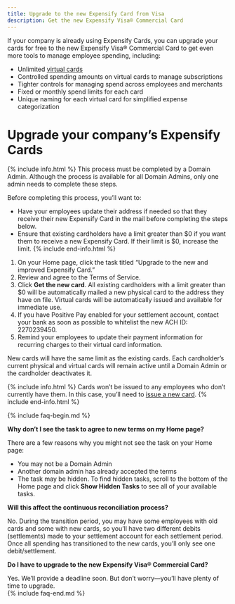 ```yaml
---
title: Upgrade to the new Expensify Card from Visa
description: Get the new Expensify Visa® Commercial Card 
---
```

<div id="new-expensify" markdown="1">

If your company is already using Expensify Cards, you can upgrade your cards for free to the new Expensify Visa® Commercial Card to get even more tools to manage employee spending, including: 
- Unlimited <a href="[url](https://use.expensify.com/unlimited-virtual-cards)">virtual cards</a>  
- Controlled spending amounts on virtual cards to manage subscriptions
- Tighter controls for managing spend across employees and merchants
- Fixed or monthly spend limits for each card 
- Unique naming for each virtual card for simplified expense categorization 
 
# Upgrade your company’s Expensify Cards

{% include info.html %}
This process must be completed by a Domain Admin. Although the process is available for all Domain Admins, only one admin needs to complete these steps. 

Before completing this process, you’ll want to:

- Have your employees update their address if needed so that they receive their new Expensify Card in the mail before completing the steps below. 
- Ensure that existing cardholders have a limit greater than $0 if you want them to receive a new Expensify Card. If their limit is $0, increase the limit.
{% include end-info.html %}

1. On your Home page, click the task titled “Upgrade to the new and improved Expensify Card.”
2. Review and agree to the Terms of Service.
3. Click **Get the new card**. All existing cardholders with a limit greater than $0 will be automatically mailed a new physical card to the address they have on file. Virtual cards will be automatically issued and available for immediate use. 
4. If you have Positive Pay enabled for your settlement account, contact your bank as soon as possible to whitelist the new ACH ID: 2270239450. 
5. Remind your employees to update their payment information for recurring charges to their virtual card information.

New cards will have the same limit as the existing cards. Each cardholder’s current physical and virtual cards will remain active until a Domain Admin or the cardholder deactivates it.

{% include info.html %}
Cards won’t be issued to any employees who don’t currently have them. In this case, you’ll need to <a href="[url](https://help.expensify.com/articles/expensify-classic/expensify-card/Set-Up-the-Expensify-Visa%C2%AE-Commercial-Card-for-your-Company)">issue a new card</a>. 
{% include end-info.html %}

{% include faq-begin.md %}

**Why don’t I see the task to agree to new terms on my Home page?**

There are a few reasons why you might not see the task on your Home page:
- You may not be a Domain Admin
- Another domain admin has already accepted the terms
- The task may be hidden. To find hidden tasks, scroll to the bottom of the Home page and click **Show Hidden Tasks** to see all of your available tasks. 

**Will this affect the continuous reconciliation process?**

No. During the transition period, you may have some employees with old cards and some with new cards, so you’ll have two different debits (settlements) made to your settlement account for each settlement period. Once all spending has transitioned to the new cards, you’ll only see one debit/settlement. 

**Do I have to upgrade to the new Expensify Visa® Commercial Card?**

Yes. We’ll provide a deadline soon. But don’t worry—you’ll have plenty of time to upgrade.  
{% include faq-end.md %}
</div>
